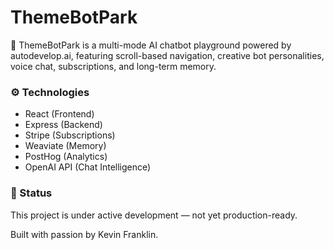 # ThemeBotPark

🚀 ThemeBotPark is a multi-mode AI chatbot playground powered by autodevelop.ai, featuring scroll-based navigation, creative bot personalities, voice chat, subscriptions, and long-term memory.

### ⚙️ Technologies
- React (Frontend)
- Express (Backend)
- Stripe (Subscriptions)
- Weaviate (Memory)
- PostHog (Analytics)
- OpenAI API (Chat Intelligence)

### 🚧 Status
This project is under active development — not yet production-ready.

Built with passion by Kevin Franklin.